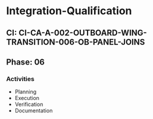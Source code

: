 # Integration-Qualification

## CI: CI-CA-A-002-OUTBOARD-WING-TRANSITION-006-OB-PANEL-JOINS
## Phase: 06

### Activities
- Planning
- Execution
- Verification
- Documentation
